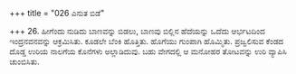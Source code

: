 +++
title = "026 ಎನುತ ಬಿಡೆ"

+++
26. ಹೀಗೆಂದು ನುಡಿದು ಬಾಣವನ್ನು ಬಿಡಲು, ಬಾಣವು ಬಿಲ್ಲಿನ ಹೆದೆಯನ್ನು ಒದೆದು ಆರ್ಭಟದಿಂದ ಇಂದ್ರನವನವನ್ನು ಆಕ್ರಮಿಸಿತು. ಕೂಡಲೇ ಬೆಂಕಿ ಹೊತ್ತಿತು. ಹೊಗೆಯು ಗುಂಪಾಗಿ ಹೊಮ್ಮಿತು. ಪ್ರಜ್ವಲಿಸುವ ಕೆಂಡದ ದೊಡ್ಡ ಉರಿಯ ನಾಲಗೆಯ ಕೊನೆಗಳು ಅಲ್ಲಾಡಿದುವು. ಬಹು ವೇಗದಲ್ಲಿ ಆ ಮನೋಹರ ತೋಟವನ್ನು ಉರಿ ವ್ಯಾಪಿಸಿ ಚುಂಬಿಸಿತು.
